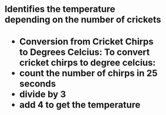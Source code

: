 <h1><CRICKET CHIRPS APP/h1>
<h4>Identifies the temperature depending on the number of crickets</h4>
<ul>
<li>Conversion from Cricket Chirps to Degrees Celcius: To convert cricket chirps to degree celcius:</li>
<li>count the number of chirps in 25 seconds</li>
<li>divide by 3</li>
<li>add 4 to get the temperature</li>
</ul>
